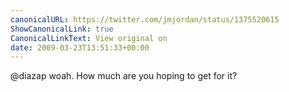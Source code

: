 ```yaml
---
canonicalURL: https://twitter.com/jmjordan/status/1375520615
ShowCanonicalLink: true
CanonicalLinkText: View original on
date: 2009-03-23T13:51:33+00:00
---
```

@diazap woah. How much are you hoping to get for it?